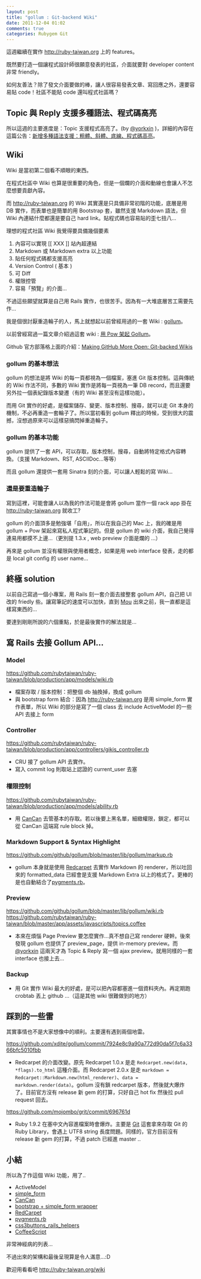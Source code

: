 ```yaml
---
layout: post
title: "gollum : Git-backend Wiki"
date: 2011-12-04 01:02
comments: true
categories: Rubygem Git
---
```


這週繼續在實作 <http://ruby-taiwan.org> 上的 features。

既然要打造一個讓程式設計師很願意發表的社區，介面就要對 developer content 非常 friendly。

如何友善法？除了發文介面要做的棒，讓人很容易發表文章、寫回應之外，還要容易貼 code！社區不能貼 code 還叫程式社區嗎？


## Topic 與 Reply 支援多種語法、程式碼高亮

所以這週的主要進度是：Topic 支援程式高亮了。(by [@yorkxin](http://twitter.com/yorkxin) )，詳細的內容在這篇公告：[新增多種語法支援：粗體、斜體、底線、程式碼高亮](http://ruby-taiwan.org/topics/31)。

## Wiki

Wiki 是當初第二個看不順眼的東西。

在程式社區中 Wiki 也算是很重要的角色，但是一個爛的介面和動線也會讓人不怎麼想要貢獻內容。

而 <http://ruby-taiwan.org> 的 Wiki 其實還是只具備非常初階的功能，底層是用 DB 實作，而表單也是簡單的用 Bootstrap 套，雖然支援 Markdown 語法，但 Wiki 內連結什麼都還是要自己 hard link。貼程式碼也容易貼的歪七扭八…

理想的程式社區 Wiki 我覺得要具備幾個要素

1. 內容可以實現 [[ XXX ]] 站內超連結
2. Markdown 或 Markdown extra 以上功能
3. 貼任何程式碼都支援高亮
4. Version Control ( 基本 )
5. 可 Diff
6. 權限控管
6. 容易「預覽」的介面…

不過這些願望就算是自己用 Rails 實作，也很苦手。因為有一大堆底層苦工需要先作…

我是個很討厭重造輪子的人，馬上就想起以前曾經用過的一套 Wiki : [gollum](https://github.com/github/gollum)。

以前曾經寫過一篇文章介紹過這套 wiki : [用 Pow 架起 Gollum](http://wp.xdite.net/?p=2182)。

Github 官方部落格上面的介紹：[Making GitHub More Open: Git-backed Wikis](https://github.com/blog/699-making-github-more-open-git-backed-wikis)


### gollum 的基本想法

gollum 的想法是將 Wiki 的每一頁都視為一個檔案，塞進 Git 版本控制。這與傳統的 Wiki 作法不同，多數的 Wiki 實作是將每一頁視為一筆 DB record，而且還要另外拉一個表紀錄版本變遷（有的 Wiki 甚至沒有這樣功能）。

而用 Git 實作的好處，是檔案儲存、變更、版本控制、搜尋，就可以走 Git 本身的機制，不必再重造一套輪子了。所以當初看到 gollum 釋出的時候，受到很大的震撼，沒想過原來可以這樣惡搞閃掉重造輪子。

### gollum 的基本功能

gollum 提供了一套 API，可以存取，版本控制，搜尋，自動將特定格式內容轉換。（支援 Markdown、RST, ASCIIDoc…等等）

而且 gollum 還提供一套用 Sinatra 刻的介面，可以讓人輕鬆的寫 Wiki…

### 還是要重造輪子

寫到這裡，可能會讓人以為我的作法可能是會將 gollum 當作一個 rack app 掛在 <http://ruby-taiwan.org> 就收工?

gollum 的介面頂多是勉強堪「自用」，所以在我自己的 Mac 上，我的確是用 gollum + Pow 架起來寫私人程式筆記的。但是 gollum 的 wiki 介面，我自己覺得連易用都摸不上邊...（更別提 1.3.x , web preview 介面是爛的 …）

再來是 gollum 並沒有權限與使用者概念，如果是用 web interface 發表，走的都是 local git config 的 user name…

## 終極 solution

以前自己寫過一個小專案，用 Rails 刻一套介面去接整套 gollum API，自己把 UI 改的 friedly 些。讓寫筆記的速度可以加快，直到 [Mou](http://mouapp.com/) 出來之前，我一直都是這樣寫東西的…

要達到剛剛所說的六個重點，於是最後實作的解法就是…

## 寫 Rails 去接 Gollum API…

### Model

<https://github.com/rubytaiwan/ruby-taiwan/blob/production/app/models/wiki.rb>

* 檔案存取 / 版本控制：把整個 db 抽換掉，換成 gollum 
* 與 bootstrap form 結合：因為 <http://ruby-taiwan.org> 是用 simple_form 實作表單，所以 Wiki 的部分是寫了一個 class 去 include ActiveModel 的一些 API 去接上 form

### Controller 

<https://github.com/rubytaiwan/ruby-taiwan/blob/production/app/controllers/gikis_controller.rb>

* CRU 接了 gollum API 去實作。
* 寫入 commit log 則取站上認證的 current_user 去塞

### 權限控制

<https://github.com/rubytaiwan/ruby-taiwan/blob/production/app/models/ability.rb>

* 用 [CanCan](https://github.com/ryanb/cancan) 去管基本的存取。若以後要上黑名單，細緻權限，鎖定，都可以從 CanCan 這端寫 rule block 掉。

### Markdown Support & Syntax Highlight

<https://github.com/github/gollum/blob/master/lib/gollum/markup.rb>

* gollum 本身就是使用 [Redcarpet](https://github.com/tanoku/redcarpet) 去實作 Markdown 的 renderer，所以吐回來的 formatted_data 已經會是支援 Markdown Extra 以上的格式了。更棒的是也自動結合了[pygments.rb](http://rubygems.org/gems/pygments.rb)。

### Preview

<https://github.com/github/gollum/blob/master/lib/gollum/wiki.rb>
<https://github.com/rubytaiwan/ruby-taiwan/blob/master/app/assets/javascripts/topics.coffee>

* 本來在煩惱 Page Preview 要怎麼實作…真不想自己寫 renderer 硬幹。後來發現 gollum 也提供了 preview_page，提供 in-memory preview。而 [@yorkxin](http://twitter.com/yorkxin) 這兩天才為 Topic & Reply 寫一個 ajax preview。就用同樣的一套 interface 也接上去…

### Backup

* 用 Git 實作 Wiki 最大的好處，是可以把內容都塞進一個資料夾內。再定期跑 crobtab 丟上 github …（這是其他 wiki 很難做到的地方）

## 踩到的一些雷

其實事情也不是大家想像中的順利。主要還有遇到兩個地雷。

<https://github.com/xdite/gollum/commit/7924e8c9a90a772d90da5f7c6a3366bfc5010fbb>

* Redcarpet 的介面改變。原先 Redcarpet 1.0.x 是走 `Redcarpet.new(data, *flags).to_html` 這種介面。而 Redcarpet 2.0.x 是走 `markdown = Redcarpet::Markdown.new(html_renderer)`、`data = markdown.render(data)`。gollum 沒有鎖 redcarpet 版本，然後就大爆炸了。目前官方沒有 release 新 gem 的打算，只好自己 hot fix 然後拉 pull request 回去。

<https://github.com/mojombo/grit/commit/696761d>

* Ruby 1.9.2 在塞中文內容進檔案時會爆炸。主要是 [Git](https://github.com/mojombo/grit) 這套拿來存取 Git 的 Ruby Library，會遇上 UTF8 string 長度問題。同樣的，官方目前沒有 release 新 gem 的打算，不過 patch 已經進 master ..

## 小結

所以為了作這個 Wiki 功能，用了..

* ActiveModel
* [simple_form](https://github.com/plataformatec/simple_form)
* [CanCan](https://github.com/ryanb/cancan)
* [bootstrap + simple_form wrapper](https://github.com/rafaelfranca/simple_form-bootstrap/blob/master/config/initializers/simple_form.rb)
* [RedCarpet](https://github.com/tanoku/redcarpet)
* [pygments.rb](http://rubygems.org/gems/pygments.rb)
* [css3buttons_rails_helpers](https://github.com/thetron/css3buttons_rails_helpers)
* [CoffeeScript](http://jashkenas.github.com/coffee-script/)

非常神經病的列表…

不過出來的架構和最後呈現算是令人滿意...:D

歡迎用看看吧 <http://ruby-taiwan.org/wiki>